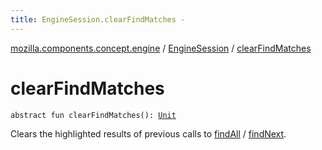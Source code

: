 ```yaml
---
title: EngineSession.clearFindMatches - 
---
```


[mozilla.components.concept.engine](../index.html) / [EngineSession](index.html) / [clearFindMatches](./clear-find-matches.html)

# clearFindMatches

`abstract fun clearFindMatches(): `[`Unit`](https://kotlinlang.org/api/latest/jvm/stdlib/kotlin/-unit/index.html)

Clears the highlighted results of previous calls to [findAll](find-all.html) / [findNext](find-next.html).

